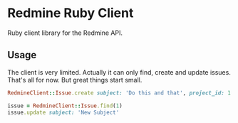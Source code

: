 # Redmine Ruby Client

Ruby client library for the Redmine API.

## Usage

The client is very limited. Actually it can only find, create and update issues. That's all for now. But
great things start small.

```ruby
RedmineClient::Issue.create subject: 'Do this and that', project_id: 1

issue = RedmineClient::Issue.find(1)
issue.update subject: 'New Subject'
```
